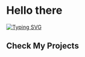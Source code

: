 # Hello there

[![Typing SVG](https://readme-typing-svg.demolab.com?font=Share+Tech+Mono&weight=600&size=25&duration=4000&pause=1000&color=990100&vCenter=true&repeat=false&width=435&lines=I'm+HexOps)](https://git.io/typing-svg)

## Check My Projects

